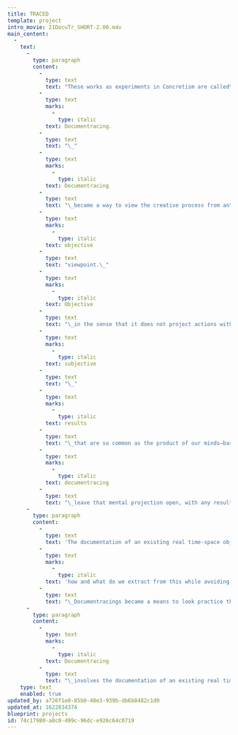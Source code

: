 ```yaml
---
title: TRACED
template: project
intro_movie: 21DocuTr_SHORT-2.00.m4v
main_content:
  -
    text:
      -
        type: paragraph
        content:
          -
            type: text
            text: "These works as experiments in Concretism are called\_"
          -
            type: text
            marks:
              -
                type: italic
            text: Documentracing.
          -
            type: text
            text: "\_"
          -
            type: text
            marks:
              -
                type: italic
            text: Documentracing
          -
            type: text
            text: "\_became a way to view the creative process from an\_"
          -
            type: text
            marks:
              -
                type: italic
            text: objective
          -
            type: text
            text: "viewpoint.\_"
          -
            type: text
            marks:
              -
                type: italic
            text: Objective
          -
            type: text
            text: "\_in the sense that it does not project actions with our usual\_"
          -
            type: text
            marks:
              -
                type: italic
            text: subjective
          -
            type: text
            text: "\_"
          -
            type: text
            marks:
              -
                type: italic
            text: results
          -
            type: text
            text: "\_that are so common as the product of our minds—based on habit, past, and our experiences, which then in turn project a “known” versus anything new. Instead, the means for creative action via\_"
          -
            type: text
            marks:
              -
                type: italic
            text: documentracing
          -
            type: text
            text: "\_leave that mental projection open, with any results acceptable (by “chance”).\_\_"
      -
        type: paragraph
        content:
          -
            type: text
            text: 'The documentation of an existing real time-space object or event became the object to work with, but with the fundamental question to ask, “'
          -
            type: text
            marks:
              -
                type: italic
            text: 'how and what do we extract from this while avoiding the obvious documenting means to suit some particular purpose or interest?”'
          -
            type: text
            text: "\_Documentracings became a means to look practice the principles of “Concretism” (i.e., the discovery of life beneath the surface of appearance) by using some technique or approach to “objectively” collect parts as fragments from a larger whole in the play of time and space; and to place these fragments into a new symphonic configuration for truly create insight in one’s self and in the world around that self."
      -
        type: paragraph
        content:
          -
            type: text
            marks:
              -
                type: italic
            text: Documentracing
          -
            type: text
            text: "\_involves the documentation of an existing real time-space object or event via some technique or approach to collect parts as fragments from a larger whole, placing these into a new symphonic configuration. The selection of fragments “traced” is always done by some systemic technique, to serve the purpose of removing our “subjective” tendencies as true creators of poetry and art. The systemic manner as a means for making selections includes “chance” to operate and interact with the existing time/space object. The most important aspect in this act of selection involves the maker to remain “objective” versus letting the common “subjective” tendencies toward “preferences” guide that process.\_"
    type: text
    enabled: true
updated_by: a726f1e0-85b0-48e3-939b-db6b8482c1d0
updated_at: 1622834374
blueprint: projects
id: 74c17980-a0c0-499c-96dc-e926c64c0719
---
```

